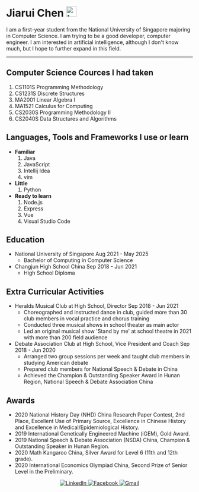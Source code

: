 # Jiarui Chen <img src="https://user-images.githubusercontent.com/1303154/88677602-1635ba80-d120-11ea-84d8-d263ba5fc3c0.gif" width="28px" alt="hi">

I am a first-year student from the National University of Singapore majoring in Computer Science. I am trying to be a good developer, computer engineer. I am interested in artificial intelligence, although I don't know much, but I hope to further expand in this field.

---
## Computer Science Cources I had taken
1. CS1101S Programming Methodology
2. CS1231S Discrete Structures
3. MA2001 Linear Algebra I
4. MA1521 Calculus for Computing
5. CS2030S Programming Methodology II
6. CS2040S Data Structures and Algorithms

## Languages, Tools and Frameworks I use or learn
- __Familiar__
   1. Java
   2. JavaScript
   3. Intellij Idea
   4. vim
- __Little__
   1. Python
- __Ready to learn__
   1. Node.js
   2. Express
   3. Vue
   4. Visual Studio Code

## Education
- National University of Singapore	Aug 2021 - May 2025
    * Bachelor of Computing in Computer Science 
- Changjun High School China	Sep 2018 - Jun 2021
    * High School Diploma 

## Extra Curricular Activities
- Heralds Musical Club at High School, Director	Sep 2018 - Jun 2021
    * Choreographed and instructed dance in club, guided more than 30 club members in vocal practice and chorus training
    * Conducted three musical shows in school theater as main actor
    * Led an original musical show 'Stand by me' at school theatre in 2021 with more than 200 field audience
 
- Debate Association Club at High School, Vice President and Coach	Sep 2018 - Jun 2020
    * Arranged two group sessions per week and taught club members in studying American debate
    * Prepared club members for National Speech & Debate in China
    * Achieved the Champion & Outstanding Speaker Award in Hunan Region, National Speech & Debate Association China

## Awards
- 2020 National History Day (NHD) China Research Paper Contest, 2nd Place, Excellent Use of Primary Source, Excellence in Chinese History and Excellence in Medical/Epidemiological History.
- 2019 International Genetically Engineered Machine (iGEM), Gold Award.
- 2019 National Speech & Debate Association (NSDA) China, Champion & Outstanding Speaker in Hunan Region.
- 2020 Math Kangaroo China, Silver Award for Level 6 (11th and 12th grade).
- 2020 International Economics Olympiad China, Second Prize of Senior Level in the Preliminary.
 

<div align="center">
  </a>
  <a href="https://www.linkedin.com/" target="_blank">
    <img alt="LinkedIn" src="https://img.shields.io/badge/linkedin-%230077B5.svg?style=for-the-badge&logo=linkedin&logoColor=white"/>
  </a>
  <a href="https://www.facebook.com/" target="_blank">
  <img alt="Facebook" src="https://img.shields.io/badge/Facebook-%231877F2.svg?style=for-the-badge&logo=Facebook&logoColor=white"/>
  </a>
  <a href="mailto:chenjerry001@gmail.com" target="_blank">
  <img alt="Gmail" src="https://img.shields.io/badge/Mail-D14836?style=for-the-badge&logo=gmail&logoColor=white" />
</a>
</div>
